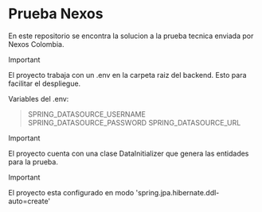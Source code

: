 # Prueba Nexos
En este repositorio se encontra la solucion a la prueba tecnica enviada por Nexos Colombia.

> [!IMPORTANT]
> El proyecto trabaja con un .env en la carpeta raiz del backend. Esto para facilitar el despliegue.

Variables del .env:
>SPRING_DATASOURCE_USERNAME
>SPRING_DATASOURCE_PASSWORD
>SPRING_DATASOURCE_URL

> [!IMPORTANT]
> El proyecto cuenta con una clase DataInitializer que genera las entidades para la prueba.

> [!IMPORTANT]
> El proyecto esta configurado en modo 'spring.jpa.hibernate.ddl-auto=create' 

